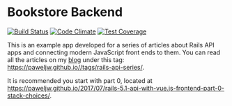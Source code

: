# Bookstore Backend

[![Build Status](https://travis-ci.org/paweljw/bookstore-backend.svg?branch=master)](https://travis-ci.org/paweljw/bookstore-backend)
[![Code Climate](https://codeclimate.com/github/paweljw/bookstore-backend/badges/gpa.svg)](https://codeclimate.com/github/paweljw/bookstore-backend)
[![Test Coverage](https://codeclimate.com/github/paweljw/bookstore-backend/badges/coverage.svg)](https://codeclimate.com/github/paweljw/bookstore-backend/coverage)

This is an example app developed for a series of articles about Rails API apps and connecting modern JavaScript front ends to them. You can read all the articles on my [blog](https://paweljw.github.io) under this tag: https://paweljw.github.io//tags/rails-api-series/.

It is recommended you start with part 0, located at https://paweljw.github.io/2017/07/rails-5.1-api-with-vue.js-frontend-part-0-stack-choices/.
